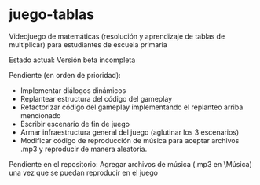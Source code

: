 # juego-tablas
Videojuego de matemáticas (resolución y aprendizaje de tablas de multiplicar) para estudiantes de escuela primaria

Estado actual: Versión beta incompleta

Pendiente (en orden de prioridad):
  - Implementar diálogos dinámicos
  - Replantear estructura del código del gameplay
  - Refactorizar código del gameplay implementando el replanteo arriba mencionado
  - Escribir escenario de fin de juego
  - Armar infraestructura general del juego (aglutinar los 3 escenarios)
  - Modificar código de reproducción de música para aceptar archivos .mp3 y reproducir de manera aleatoria.

Pendiente en el repositorio: Agregar archivos de música (.mp3 en \Música) una vez que se puedan reproducir en el juego
